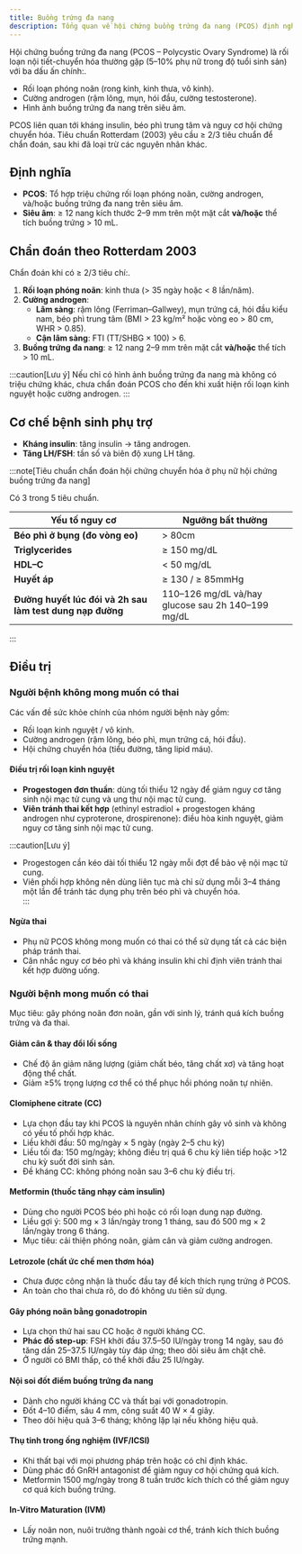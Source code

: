 ```yaml
---
title: Buồng trứng đa nang
description: Tổng quan về hội chứng buồng trứng đa nang (PCOS) định nghĩa, chẩn đoán, cơ chế bệnh sinh và chiến lược điều trị.
---
```


Hội chứng buồng trứng đa nang (PCOS – Polycystic Ovary Syndrome) là rối loạn nội tiết-chuyển hóa thường gặp (5–10% phụ nữ trong độ tuổi sinh sản) với ba dấu ấn chính:.

- Rối loạn phóng noãn (rong kinh, kinh thưa, vô kinh).
- Cường androgen (rậm lông, mụn, hói đầu, cường testosterone).
- Hình ảnh buồng trứng đa nang trên siêu âm.

PCOS liên quan tới kháng insulin, béo phì trung tâm và nguy cơ hội chứng chuyển hóa. Tiêu chuẩn Rotterdam (2003) yêu cầu ≥ 2/3 tiêu chuẩn để chẩn đoán, sau khi đã loại trừ các nguyên nhân khác.

## Định nghĩa

- **PCOS**: Tổ hợp triệu chứng rối loạn phóng noãn, cường androgen, và/hoặc buồng trứng đa nang trên siêu âm.
- **Siêu âm**: ≥ 12 nang kích thước 2–9 mm trên một mặt cắt **và/hoặc** thể tích buồng trứng > 10 mL.

## Chẩn đoán theo Rotterdam 2003

Chẩn đoán khi có ≥ 2/3 tiêu chí:.

1. **Rối loạn phóng noãn**: kinh thưa (> 35 ngày hoặc < 8 lần/năm).
2. **Cường androgen**:
   - **Lâm sàng**: rậm lông (Ferriman–Gallwey), mụn trứng cá, hói đầu kiểu nam, béo phì trung tâm (BMI > 23 kg/m² hoặc vòng eo > 80 cm, WHR > 0.85).
   - **Cận lâm sàng**: FTI (TT/SHBG × 100) > 6.
3. **Buồng trứng đa nang**: ≥ 12 nang 2–9 mm trên mặt cắt **và/hoặc** thể tích > 10 mL.

:::caution[Lưu ý]
Nếu chỉ có hình ảnh buồng trứng đa nang mà không có triệu chứng khác, chưa chẩn đoán PCOS cho đến khi xuất hiện rối loạn kinh nguyệt hoặc cường androgen.
:::

## Cơ chế bệnh sinh phụ trợ

- **Kháng insulin**: tăng insulin → tăng androgen.
- **Tăng LH/FSH**: tần số và biên độ xung LH tăng.

:::note[Tiêu chuẩn chẩn đoán hội chứng chuyển hóa ở phụ nữ hội chứng buồng trứng đa nang]

Có 3 trong 5 tiêu chuẩn.

| Yếu tố nguy cơ                                            | Ngưỡng bất thường                                 |
| --------------------------------------------------------- | ------------------------------------------------- |
| **Béo phì ở bụng (đo vòng eo)**                           | > 80cm                                            |
| **Triglycerides**                                         | ≥ 150 mg/dL                                       |
| **HDL–C**                                                 | < 50 mg/dL                                        |
| **Huyết áp**                                              | ≥ 130 / ≥ 85mmHg                                  |
| **Đường huyết lúc đói và 2h sau làm test dung nạp đường** | 110–126 mg/dL và/hay glucose sau 2h 140–199 mg/dL |

:::

## Điều trị

### Người bệnh không mong muốn có thai

Các vấn đề sức khỏe chính của nhóm người bệnh này gồm:

- Rối loạn kinh nguyệt / vô kinh.
- Cường androgen (rậm lông, béo phì, mụn trứng cá, hói đầu).
- Hội chứng chuyển hóa (tiểu đường, tăng lipid máu).

#### Điều trị rối loạn kinh nguyệt

- **Progestogen đơn thuần**: dùng tối thiểu 12 ngày để giảm nguy cơ tăng sinh nội mạc tử cung và ung thư nội mạc tử cung.
- **Viên tránh thai kết hợp** (ethinyl estradiol + progestogen kháng androgen như cyproterone, drospirenone): điều hòa kinh nguyệt, giảm nguy cơ tăng sinh nội mạc tử cung.

:::caution[Lưu ý]

- Progestogen cần kéo dài tối thiểu 12 ngày mỗi đợt để bảo vệ nội mạc tử cung.
- Viên phối hợp không nên dùng liên tục mà chỉ sử dụng mỗi 3–4 tháng một lần để tránh tác dụng phụ trên béo phì và chuyển hóa.  
  :::

#### Ngừa thai

- Phụ nữ PCOS không mong muốn có thai có thể sử dụng tất cả các biện pháp tránh thai.
- Cân nhắc nguy cơ béo phì và kháng insulin khi chỉ định viên tránh thai kết hợp đường uống.

### Người bệnh mong muốn có thai

Mục tiêu: gây phóng noãn đơn noãn, gần với sinh lý, tránh quá kích buồng trứng và đa thai.

#### Giảm cân & thay đổi lối sống

- Chế độ ăn giảm năng lượng (giảm chất béo, tăng chất xơ) và tăng hoạt động thể chất.
- Giảm ≥5% trọng lượng cơ thể có thể phục hồi phóng noãn tự nhiên.

#### Clomiphene citrate (CC)

- Lựa chọn đầu tay khi PCOS là nguyên nhân chính gây vô sinh và không có yếu tố phối hợp khác.
- Liều khởi đầu: 50 mg/ngày × 5 ngày (ngày 2–5 chu kỳ)
- Liều tối đa: 150 mg/ngày; không điều trị quá 6 chu kỳ liên tiếp hoặc >12 chu kỳ suốt đời sinh sản.
- Đề kháng CC: không phóng noãn sau 3–6 chu kỳ điều trị.

#### Metformin (thuốc tăng nhạy cảm insulin)

- Dùng cho người PCOS béo phì hoặc có rối loạn dung nạp đường.
- Liều gợi ý: 500 mg × 3 lần/ngày trong 1 tháng, sau đó 500 mg × 2 lần/ngày trong 6 tháng.
- Mục tiêu: cải thiện phóng noãn, giảm cân và giảm cường androgen.

#### Letrozole (chất ức chế men thơm hóa)

- Chưa được công nhận là thuốc đầu tay để kích thích rụng trứng ở PCOS.
- An toàn cho thai chưa rõ, do đó không ưu tiên sử dụng.

#### Gây phóng noãn bằng gonadotropin

- Lựa chọn thứ hai sau CC hoặc ở người kháng CC.
- **Phác đồ step-up**: FSH khởi đầu 37.5–50 IU/ngày trong 14 ngày, sau đó tăng dần 25–37.5 IU/ngày tùy đáp ứng; theo dõi siêu âm chặt chẽ.
- Ở người có BMI thấp, có thể khởi đầu 25 IU/ngày.

#### Nội soi đốt điểm buồng trứng đa nang

- Dành cho người kháng CC và thất bại với gonadotropin.
- Đốt 4–10 điểm, sâu 4 mm, công suất 40 W × 4 giây.
- Theo dõi hiệu quả 3–6 tháng; không lặp lại nếu không hiệu quả.

#### Thụ tinh trong ống nghiệm (IVF/ICSI)

- Khi thất bại với mọi phương pháp trên hoặc có chỉ định khác.
- Dùng phác đồ GnRH antagonist để giảm nguy cơ hội chứng quá kích.
- Metformin 1500 mg/ngày trong 8 tuần trước kích thích có thể giảm nguy cơ quá kích buồng trứng.

#### In-Vitro Maturation (IVM)

- Lấy noãn non, nuôi trưởng thành ngoài cơ thể, tránh kích thích buồng trứng mạnh.
